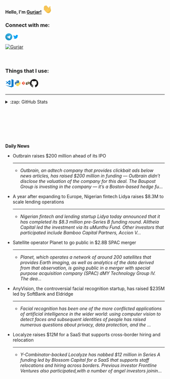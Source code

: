 #### Hello, I'm [Gurjar!](https://GurjarKing.github.io) <img src="https://raw.githubusercontent.com/ABSphreak/ABSphreak/master/gifs/Hi.gif" width="30px"></h2>


### Connect with me:

[<img align="left" alt="Gurjar | Telegram" width="22px" src="https://raw.githubusercontent.com/github/explore/80688e429a7d4ef2fca1e82350fe8e3517d3494d/topics/telegram/telegram.png" />][Telegram]
[<img align="left" alt="Gurjar | Twitter" width="22px" src="https://raw.githubusercontent.com/github/explore/80688e429a7d4ef2fca1e82350fe8e3517d3494d/topics/twitter/twitter.png" />][Twitter]
<br >
<br >
<a href="https://github.com/GurjarKing"><img src="https://komarev.com/ghpvc/?username=GurjarKing" alt="Gurjar" /></a> <br />
<br />
<br />
<!-- <br >

![](https://visitor-badge.glitch.me/badge?page_id=GurjarKing)

<br /> -->

### Things that I use:

[<img align="left" alt="Visual Studio Code" width="26px" src="https://raw.githubusercontent.com/github/explore/80688e429a7d4ef2fca1e82350fe8e3517d3494d/topics/visual-studio-code/visual-studio-code.png" />][VSCode]
[<img align="left" alt="Python" width="26px" src="https://raw.githubusercontent.com/github/explore/80688e429a7d4ef2fca1e82350fe8e3517d3494d/topics/python/python.png" />][Python]
[<img align="left" alt="Git" width="26px" src="https://raw.githubusercontent.com/github/explore/80688e429a7d4ef2fca1e82350fe8e3517d3494d/topics/git/git.png" />][Git]
[<img align="left" alt="GitHub" width="26px" src="https://raw.githubusercontent.com/github/explore/78df643247d429f6cc873026c0622819ad797942/topics/github/github.png" />][Github]

<br />
<br />

---
<details>
  <summary>:zap: GitHub Stats</summary>

<img align="left" alt="Gurjar's Github Stats" src="https://github-readme-stats.vercel.app/api?username=GurjarKing&show_icons=true&hide_border=true&count_private=true&include_all_commit=true&theme=algolia" />

</details>

<!-- ### 🔔 My latest tweet
<a href="https://twitter.com/Gurjar_King43" target="_blank">
	<img src="https://github.com/GurjarKing/GurjarKing/raw/master/tweet.png" width="70%" align="center" alt="Click to view on Twitter" title="My latest tweet, as an image"/>
</a> -->
<br>

<pre>

</pre>

<!-- **Quote of the hour:**

{qoth}

~ {qoth_author}
<pre>

</pre> -->
<br>
<pre>


</pre>
<strong>Daily News</strong>
  
  - Outbrain raises $200 million ahead of its IPO
     <hr/>
     
      - *Outbrain, an adtech company that provides clickbait ads below news articles, has raised $200 million in funding — Outbrain didn’t disclose the valuation of the company for this deal. The Baupost Group is investing in the company — it’s a Boston-based hedge fu…*
     
  - A year after expanding to Europe, Nigerian fintech Lidya raises $8.3M to scale lending operations
      <hr/>
      
      - *Nigerian fintech and lending startup Lidya today announced that it has completed its $8.3 million pre-Series B funding round. Alitheia Capital led the investment via its uMunthu Fund. Other investors that participated include Bamboo Capital Partners, Accion V…*
      
  - Satellite operator Planet to go public in $2.8B SPAC merger
      <hr/>
      
      - *Planet, which operates a network of around 200 satellites that provides Earth imaging, as well as analytics of the data derived from that observation, is going public in a merger with special purpose acquisition company (SPAC) dMY Technology Group IV. The dea…*
      
  - AnyVision, the controversial facial recognition startup, has raised $235M led by SoftBank and Eldridge
      <hr/>
      
      - *Facial recognition has been one of the more conflicted applications of artificial intelligence in the wider world: using computer vision to detect faces and subsequent identities of people has raised numerous questions about privacy, data protection, and the …*
       
  - Localyze raises $12M for a SaaS that supports cross-border hiring and relocation
      <hr/>
       
       - *Y-Combinator-backed Localyze has nabbed $12 million in Series A funding led by Blossom Capital for a SaaS that supports staff relocations and hiring across borders. Previous investor Frontline Ventures also participated,with a number of angel investors joinin…*
      

<br />

[VSCode]: https://code.visualstudio.com/
[Python]: https://www.python.org/
[Git]: https://git-scm.com/
[Github]: https://github.com/
[Telegram]: https://t.me/Gurjar_King/
[Twitter]: https://twitter.com/Gurjar_King43/
